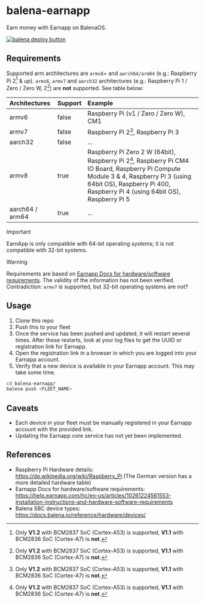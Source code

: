 # balena-earnapp

Earn money with Earnapp on BalenaOS.

[![balena deploy button](https://www.balena.io/deploy.svg)](https://dashboard.balena-cloud.com/deploy?repoUrl=https://github.com/peterbrain/balena-earnapp)

## Requirements

Supported arm architectures are `armv8`+ and `aarch64/arm64` (e.g.: Raspberry Pi 2[^1] & up).
`armv6`, `armv7` and `aarch32` architectures (e.g.: Raspberry Pi 1 / Zero / Zero W, 2[^1]) are **not** supported. See table below:

| Architectures | Support | Example |
| :--- | :--- | :--- |
| armv6 | false | Raspberry Pi (v1 / Zero / Zero W), CM1 |
| armv7 | false | Raspberry Pi 2[^1], Raspberry Pi 3 |
| aarch32 | false | ... |
| armv8 | true | Raspberry Pi Zero 2 W (64bit), Raspberry Pi 2[^1], Raspberry Pi CM4 IO Board, Raspberry Pi Compute Module 3 & 4, Raspberry Pi 3 (using 64bit OS), Raspberry Pi 400, Raspberry Pi 4 (using 64bit OS), Raspberry Pi 5 |
| aarch64 / arm64 | true | ... |

> [!IMPORTANT]
> EarnApp is only compatible with 64-bit operating systems; it is not compatible with 32-bit systems.

> [!WARNING]
> Requirements are based on [Earnapp Docs for hardware/software requirements](https://help.earnapp.com/hc/en-us/articles/10261224561553-Installation-instructions-and-hardware-software-requirements). The validity of the information has not been verified. Contradiction: `armv7` is supported, but 32-bit operating systems are not?

## Usage

1. Clone this repo
2. Push this to your fleet
3. Once the service has been pushed and updated, it will restart several times. After these restarts, look at your log files to get the UUID or registration link for Earnapp.
4. Open the registration link in a browser in which you are logged into your Earnapp account.
5. Verify that a new device is available in your Earnapp account. This may take some time.

```bash
cd balena-earnapp/
balena push <FLEET_NAME>
```

## Caveats

* Each device in your fleet must be manually registered in your Earnapp account with the provided link.
* Updating the Earnapp core service has not yet been implemented.

## References

* Raspberry Pi Hardware details: <https://de.wikipedia.org/wiki/Raspberry_Pi> (The German version has a more detailed hardware table)
* Earnapp Docs for hardware/software requirements: <https://help.earnapp.com/hc/en-us/articles/10261224561553-Installation-instructions-and-hardware-software-requirements>
* Balena SBC device types: <https://docs.balena.io/reference/hardware/devices/>

[^1]: Only **V1.2** with BCM2837 SoC (Cortex-A53) is supported, **V1.1** with BCM2836 SoC (Cortex-A7) is **not**.
